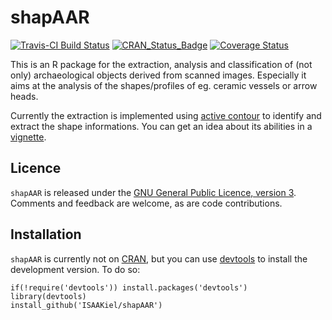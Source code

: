 <!-- README.md is generated from README.Rmd. Please edit that file -->
shapAAR
=======

[![Travis-CI Build Status](https://travis-ci.org/MartinHinz/shapAAR.svg?branch=master)](https://travis-ci.org/MartinHinz/shapAAR) [![CRAN\_Status\_Badge](http://www.r-pkg.org/badges/version/shapAAR)](https://cran.r-project.org/package=shapAAR) [![Coverage Status](https://img.shields.io/codecov/c/github/MartinHinz/shapAAR/master.svg)](https://codecov.io/github/MartinHinz/shapAAR?branch=master)

This is an R package for the extraction, analysis and classification of (not only) archaeological objects derived from scanned images. Especially it aims at the analysis of the shapes/profiles of eg. ceramic vessels or arrow heads.

Currently the extraction is implemented using [active contour](https://en.wikipedia.org/wiki/Active_contour_model) to identify and extract the shape informations. You can get an idea about its abilities in a [vignette](vignettes/object-extraction.md).

Licence
-------

`shapAAR` is released under the [GNU General Public Licence, version 3](https://www.r-project.org/Licenses/LGPL-3). Comments and feedback are welcome, as are code contributions.

Installation
------------

`shapAAR` is currently not on [CRAN](http://cran.r-project.org/), but you can use [devtools](http://cran.r-project.org/web/packages/devtools/index.html) to install the development version. To do so:

    if(!require('devtools')) install.packages('devtools')
    library(devtools)
    install_github('ISAAKiel/shapAAR')
